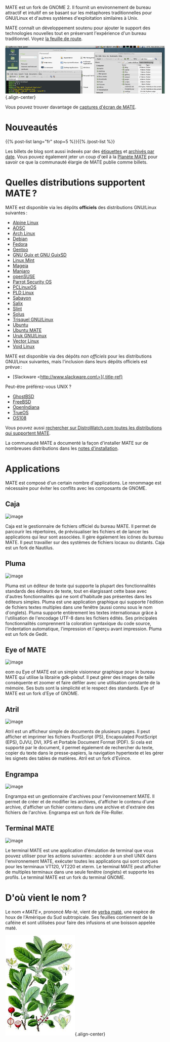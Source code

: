 <!--
.. title: L'environnement de bureau MATE
.. slug: index
.. date: 2013-10-31 12:29:57
.. tags: À propos,Applications,Captures d'écran
.. link: 
.. description:
-->

MATE est un fork de GNOME 2. Il fournit un environnement de bureau
attractif et intuitif en se basant sur les métaphores traditionnelles
pour GNU/Linux et d\'autres systèmes d\'exploitation similaires à Unix.

MATE connaît un développement soutenu pour ajouter le support des
technologies nouvelles tout en préservant l\'expérience d\'un bureau
traditionnel. Voyez [la feuille de
route](https://wiki.mate-desktop.org/#!pages/roadmap.md).

![image](/screens/screenshot.jpg){.align-center}

Vous pouvez trouver davantage de [captures d\'écran de
MATE](gallery/1.22/).

Nouveautés
==========

{{% post-list lang="fr" stop=5 %}}{{% /post-list %}}

Les billets de blog sont aussi indexés par des [étiquettes](tags/) et
[archivés par date](archive/). Vous pouvez également jeter un coup
d\'œil à la [Planète MATE](https://planet.mate-desktop.org) pour savoir
ce que la communauté élargie de MATE publie comme billets.

Quelles distributions supportent MATE ?
=======================================

MATE est disponible via les dépôts **officiels** des distributions
GNU/Linux suivantes :

-   [Alpine Linux](https://www.alpinelinux.org/)
-   [AOSC](https://aosc.io/)
-   [Arch Linux](https://www.archlinux.org)
-   [Debian](https://www.debian.org)
-   [Fedora](https://www.fedoraproject.org)
-   [Gentoo](https://www.gentoo.org)
-   [GNU Guix et GNU GuixSD](https://gnu.org/s/guix)
-   [Linux Mint](https://linuxmint.com)
-   [Mageia](https://www.mageia.org/en/)
-   [Manjaro](https://manjaro.org/)
-   [openSUSE](https://www.opensuse.org)
-   [Parrot Security OS](https://www.parrotsec.org/)
-   [PCLinuxOS](https://www.pclinuxos.com/get-pclinuxos/mate/)
-   [PLD Linux](https://www.pld-linux.org/)
-   [Sabayon](https://www.sabayon.org)
-   [Salix](https://www.salixos.org)
-   [Slint](https://slint.fr)
-   [Solus](https://getsol.us/)
-   [Trisquel GNU/Linux](https://trisquel.info/)
-   [Ubuntu](https://www.ubuntu.com)
-   [Ubuntu MATE](https://www.ubuntu-mate.org)
-   [Uruk GNU/Linux](https://urukproject.org/dist/)
-   [Vector Linux](http://vectorlinux.com)
-   [Void Linux](https://www.voidlinux.org/)

MATE est disponible via des dépôts *non officiels* pour les
distributions GNU/Linux suivantes, mais l\'inclusion dans leurs dépôts
officiels est prévue :

-   [Slackware \<http://www.slackware.com\>]{.title-ref}

Peut-être préférez-vous UNIX ?

-   [GhostBSD](https://ghostbsd.org)
-   [FreeBSD](https://freebsd.org)
-   [OpenIndiana](https://www.openindiana.org)
-   [TrueOS](https://www.trueos.org/)
-   [OS108](https://OS108.org/)

Vous pouvez aussi [rechercher sur DistroWatch.com toutes les
distributions qui supportent
MATE](https://distrowatch.org/search.php?desktop=MATE#distrosearch).

La communauté MATE a documenté la façon d\'installer MATE sur de
nombreuses distributions dans les [notes
d\'installation](https://wiki.mate-desktop.org/#!pages/download.md).

Applications
============

MATE est composé d\'un certain nombre d\'applications. Le renommage est
nécessaire pour éviter les conflits avec les composants de GNOME.

Caja
----

![image](/assets/img/mate/caja.png)

Caja est le gestionnaire de fichiers officiel du bureau MATE. Il permet
de parcourir les répertoires, de prévisualiser les fichiers et de lancer
les applications qui leur sont associées. Il gère également les icônes
du bureau MATE. Il peut travailler sur des systèmes de fichiers locaux
ou distants. Caja est un fork de Nautilus.

Pluma
-----

![image](/assets/img/mate/pluma.png)

Pluma est un éditeur de texte qui supporte la plupart des
fonctionnalités standards des éditeurs de texte, tout en élargissant
cette base avec d\'autres fonctionnalités qui ne sont d\'habitude pas
présentes dans les éditeurs simples. Pluma est une application graphique
qui supporte l\'édition de fichiers textes multiples dans une fenêtre
(aussi connu sous le nom d\'onglets). Pluma supporte entièrement les
textes internationaux grâce à l\'utilisation de l\'encodage UTF-8 dans
les fichiers édités. Ses principales fonctionnalités comprennent la
coloration syntaxique du code source, l\'indentation automatique,
l\'impression et l\'aperçu avant impression. Pluma est un fork de Gedit.

Eye of MATE
-----------

![image](/assets/img/mate/eom.png)

eom ou Eye of MATE est un simple visionneur graphique pour le bureau
MATE qui utilise la librairie gdk-pixbuf. Il peut gérer des images de
taille conséquente et zoomer et faire défiler avec une utilisation
constante de la mémoire. Ses buts sont la simplicité et le respect des
standards. Eye of MATE est un fork d\'Eye of GNOME.

Atril
-----

![image](/assets/img/mate/atril.png)

Atril est un afficheur simple de documents de plusieurs pages. Il peut
afficher et imprimer les fichiers PostScript (PS), Encapsulated
PostScript (EPS), DJVU, DVI, XPS et Portable Document Format (PDF). Si
cela est supporté par le document, il permet également de rechercher du
texte, copier du texte dans le presse-papiers, la navigation hypertexte
et les gérer les signets des tables de matières. Atril est un fork
d\'Evince.

Engrampa
--------

![image](/assets/img/mate/engrampa.png)

Engrampa est un gestionnaire d\'archives pour l\'environnement MATE. Il
permet de créer et de modifier les archives, d\'afficher le contenu
d\'une archive, d\'afficher un fichier contenu dans une archive et
d\'extraire des fichiers de l\'archive. Engrampa est un fork de
File-Roller.

Terminal MATE
-------------

![image](/assets/img/mate/terminal.png)

Le terminal MATE est une application d\'émulation de terminal que vous
pouvez utiliser pour les actions suivantes : accéder à un shell UNIX
dans l\'environnement MATE, exécuter toutes les applications qui sont
conçues pour les terminaux VT120, VT220 et xterm. Le terminal MATE peut
afficher de multiples terminaux dans une seule fenêtre (onglets) et
supporte les profils. Le terminal MATE est un fork du terminal GNOME.

D\'où vient le nom ?
====================

Le nom *« MATE »*, prononcé *Ma-té*, vient de [yerba
maté](https://fr.wikipedia.org/wiki/Ilex_paraguariensis), une espèce de
houx de l\'Amérique du Sud subtropicale. Ses feuilles contiennent de la
caféine et sont utilisées pour faire des infusions et une boisson
appelée maté.

![image](/assets/img/mate/yerba.jpg){.align-center}

